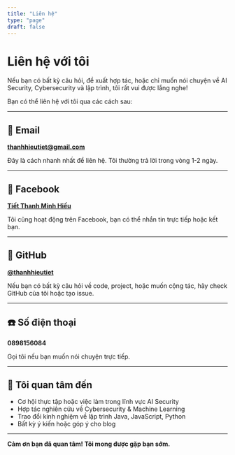 ```yaml
---
title: "Liên hệ"
type: "page"
draft: false
---
```


# Liên hệ với tôi

Nếu bạn có bất kỳ câu hỏi, đề xuất hợp tác, hoặc chỉ muốn nói chuyện về AI Security, Cybersecurity và lập trình, tôi rất vui được lắng nghe!

Bạn có thể liên hệ với tôi qua các cách sau:

---

## 📧 Email

**thanhhieutiet@gmail.com**

Đây là cách nhanh nhất để liên hệ. Tôi thường trả lời trong vòng 1-2 ngày.

---

## 💬 Facebook

**[Tiết Thanh Minh Hiếu](https://www.facebook.com/thanhieu.pir)**

Tôi cũng hoạt động trên Facebook, bạn có thể nhắn tin trực tiếp hoặc kết bạn.

---

## 🐙 GitHub

**[@thanhhieutiet](https://www.github.com/thanhhieutiet)**

Nếu bạn có bất kỳ câu hỏi về code, project, hoặc muốn cộng tác, hãy check GitHub của tôi hoặc tạo issue.

---

## ☎️ Số điện thoại

**0898156084**

Gọi tôi nếu bạn muốn nói chuyện trực tiếp.

---

## 🤝 Tôi quan tâm đến

- Cơ hội thực tập hoặc việc làm trong lĩnh vực AI Security
- Hợp tác nghiên cứu về Cybersecurity & Machine Learning
- Trao đổi kinh nghiệm về lập trình Java, JavaScript, Python
- Bất kỳ ý kiến hoặc góp ý cho blog

---

**Cảm ơn bạn đã quan tâm! Tôi mong được gặp bạn sớm.**

